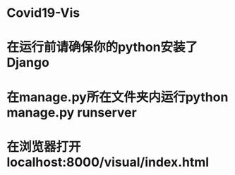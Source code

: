 # Covid19-Vis

# 在运行前请确保你的python安装了Django

# 在manage.py所在文件夹内运行python manage.py runserver

# 在浏览器打开localhost:8000/visual/index.html